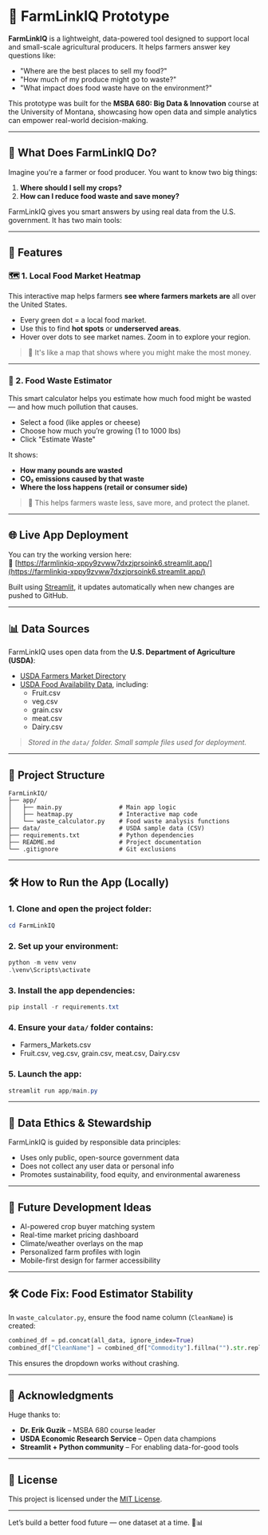 # 🌱 FarmLinkIQ Prototype

**FarmLinkIQ** is a lightweight, data-powered tool designed to support local and small-scale agricultural producers. It helps farmers answer key questions like:
- "Where are the best places to sell my food?"
- "How much of my produce might go to waste?"
- "What impact does food waste have on the environment?"

This prototype was built for the **MSBA 680: Big Data & Innovation** course at the University of Montana, showcasing how open data and simple analytics can empower real-world decision-making.

---

## 🧒 What Does FarmLinkIQ Do?

Imagine you're a farmer or food producer. You want to know two big things:
1. **Where should I sell my crops?**
2. **How can I reduce food waste and save money?**

FarmLinkIQ gives you smart answers by using real data from the U.S. government. It has two main tools:

---

## 🚀 Features

### 🗺️ 1. Local Food Market Heatmap

This interactive map helps farmers **see where farmers markets are** all over the United States.
- Every green dot = a local food market.
- Use this to find **hot spots** or **underserved areas**.
- Hover over dots to see market names. Zoom in to explore your region.

> 🧠 It's like a map that shows where you might make the most money.

---

### 🥕 2. Food Waste Estimator

This smart calculator helps you estimate how much food might be wasted — and how much pollution that causes.

- Select a food (like apples or cheese)
- Choose how much you’re growing (1 to 1000 lbs)
- Click "Estimate Waste"

It shows:
- **How many pounds are wasted**
- **CO₂ emissions caused by that waste**
- **Where the loss happens (retail or consumer side)**

> 🧠 This helps farmers waste less, save more, and protect the planet.

---

## 🌐 Live App Deployment

You can try the working version here:  
🔗 [https://farmlinkiq-xppy9zvww7dxzjprsoink6.streamlit.app/](https://farmlinkiq-xppy9zvww7dxzjprsoink6.streamlit.app/)

Built using [Streamlit](https://streamlit.io), it updates automatically when new changes are pushed to GitHub.

---

## 📊 Data Sources

FarmLinkIQ uses open data from the **U.S. Department of Agriculture (USDA)**:

- [USDA Farmers Market Directory](https://catalog.data.gov/dataset/farmers-markets)
- [USDA Food Availability Data](https://www.ers.usda.gov/data-products/food-availability-per-capita-data-system/), including:
  - Fruit.csv
  - veg.csv
  - grain.csv
  - meat.csv
  - Dairy.csv

> _Stored in the `data/` folder. Small sample files used for deployment._

---

## 🧰 Project Structure

```plaintext
FarmLinkIQ/
├── app/
│   ├── main.py                # Main app logic
│   ├── heatmap.py             # Interactive map code
│   └── waste_calculator.py    # Food waste analysis functions
├── data/                      # USDA sample data (CSV)
├── requirements.txt           # Python dependencies
├── README.md                  # Project documentation
└── .gitignore                 # Git exclusions
```

---

## 🛠️ How to Run the App (Locally)

### 1. Clone and open the project folder:
```powershell
cd FarmLinkIQ
```

### 2. Set up your environment:
```powershell
python -m venv venv
.\venv\Scripts\activate
```

### 3. Install the app dependencies:
```powershell
pip install -r requirements.txt
```

### 4. Ensure your `data/` folder contains:
- Farmers_Markets.csv
- Fruit.csv, veg.csv, grain.csv, meat.csv, Dairy.csv

### 5. Launch the app:
```powershell
streamlit run app/main.py
```

---

## 🔐 Data Ethics & Stewardship

FarmLinkIQ is guided by responsible data principles:
- Uses only public, open-source government data
- Does not collect any user data or personal info
- Promotes sustainability, food equity, and environmental awareness

---

## 🧠 Future Development Ideas

- AI-powered crop buyer matching system
- Real-time market pricing dashboard
- Climate/weather overlays on the map
- Personalized farm profiles with login
- Mobile-first design for farmer accessibility

---

## 🛠️ Code Fix: Food Estimator Stability

In `waste_calculator.py`, ensure the food name column (`CleanName`) is created:
```python
combined_df = pd.concat(all_data, ignore_index=True)
combined_df["CleanName"] = combined_df["Commodity"].fillna("").str.replace(r":.*$", "", regex=True).str.strip()
```
This ensures the dropdown works without crashing.

---

## 🙌 Acknowledgments

Huge thanks to:
- **Dr. Erik Guzik** – MSBA 680 course leader
- **USDA Economic Research Service** – Open data champions
- **Streamlit + Python community** – For enabling data-for-good tools

---

## 📄 License

This project is licensed under the [MIT License](LICENSE).

---

Let’s build a better food future — one dataset at a time. 🌽📊